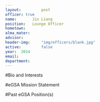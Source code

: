 ```yaml
---
layout:     	post
officer: true
name:      	Jin Liang
position: 	Lounge Officer
hometown: 		
alma_mater: 	
advisor: 		
header-img: 	"img/officers/blank.jpg"
active: 		false
year:  2014
email: 			
department: 	
---
```


#Bio and Interests


#eGSA Mission Statement


#Past eGSA Position(s)
